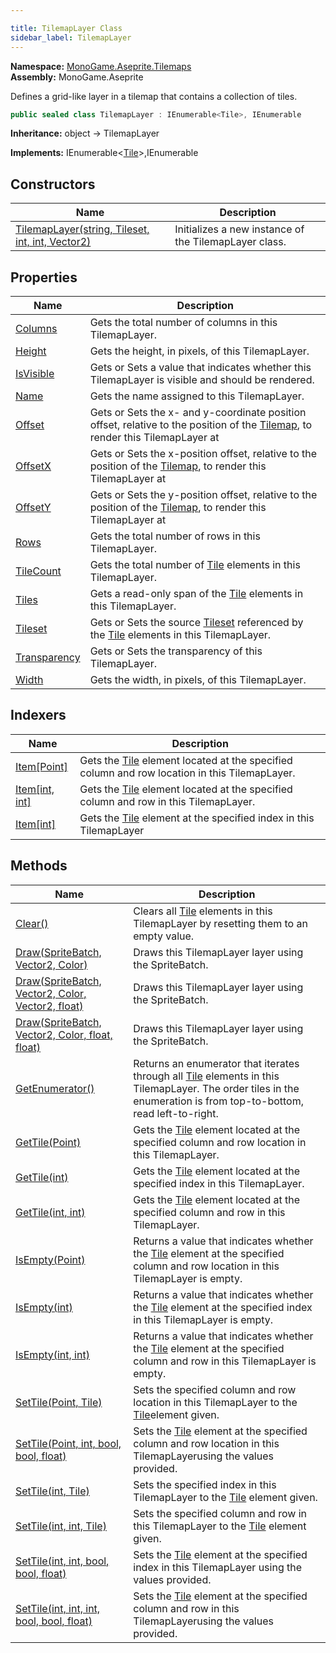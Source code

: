 ```yaml
---

title: TilemapLayer Class
sidebar_label: TilemapLayer
---
```

**Namespace:** [MonoGame.Aseprite.Tilemaps](../)  
**Assembly:** MonoGame.Aseprite

Defines a grid\-like layer in a tilemap that contains a collection of tiles.

```csharp
public sealed class TilemapLayer : IEnumerable<Tile>, IEnumerable
```

**Inheritance:** object → TilemapLayer

**Implements:** IEnumerable\<[Tile](../Tile/)\>,IEnumerable

## Constructors

| Name                                                                      | Description                                           |
| ------------------------------------------------------------------------- | ----------------------------------------------------- |
| [TilemapLayer(string, Tileset, int, int, Vector2)](constructors/) | Initializes a new instance of the TilemapLayer class. |

## Properties

| Name                                       | Description                                                                                                                                             |
| ------------------------------------------ | ------------------------------------------------------------------------------------------------------------------------------------------------------- |
| [Columns](Properties/Columns)           | Gets the total number of columns in this TilemapLayer.                                                                                                  |
| [Height](Properties/Height)             | Gets the height, in pixels, of this TilemapLayer.                                                                                                       |
| [IsVisible](Properties/IsVisible)       | Gets or Sets a value that indicates whether this TilemapLayer is visible and should be  rendered.                                                       |
| [Name](Properties/Name)                 | Gets the name assigned to this  TilemapLayer.                                                                                                           |
| [Offset](Properties/Offset)             | Gets or Sets the x\- and y\-coordinate position offset, relative to the position of the [Tilemap](../Tilemap/), to render this TilemapLayer at  |
| [OffsetX](Properties/OffsetX)           | Gets or Sets the x\-position offset, relative to the position of the [Tilemap](../Tilemap/), to render this TilemapLayer at                     |
| [OffsetY](Properties/OffsetY)           | Gets or Sets the y\-position offset, relative to the position of the [Tilemap](../Tilemap/), to render this TilemapLayer at                     |
| [Rows](Properties/Rows)                 | Gets the total number of rows in this TilemapLayer.                                                                                                     |
| [TileCount](Properties/TileCount)       | Gets the total number of [Tile](../Tile/) elements in this TilemapLayer.                                                                        |
| [Tiles](Properties/Tiles)               | Gets a read\-only span of the [Tile](../Tile/) elements in this TilemapLayer.                                                                   |
| [Tileset](Properties/Tileset)           | Gets or Sets the source [Tileset](Properties/Tileset) referenced by the [Tile](../Tile/) elements in this TilemapLayer.                      |
| [Transparency](Properties/Transparency) | Gets or Sets the transparency of this TilemapLayer.                                                                                                     |
| [Width](Properties/Width)               | Gets the width, in pixels, of this TilemapLayer.                                                                                                        |

## Indexers

| Name                                             | Description                                                                                                      |
| ------------------------------------------------ | ---------------------------------------------------------------------------------------------------------------- |
| [Item\[Point\]](Indexers/Item#itempoint)      | Gets the [Tile](../Tile/) element located at the specified column and row location in this TilemapLayer. |
| [Item\[int, int\]](Indexers/Item#itemint-int) | Gets the [Tile](../Tile/) element located at the specified column and row in this TilemapLayer.          |
| [Item\[int\]](Indexers/Item#itemint)          | Gets the [Tile](../Tile/) element at the specified index in this TilemapLayer                            |

## Methods

| Name                                                                                                             | Description                                                                                                                                                                                |
| ---------------------------------------------------------------------------------------------------------------- | ------------------------------------------------------------------------------------------------------------------------------------------------------------------------------------------ |
| [Clear()](Methods/Clear)                                                                                      | Clears all [Tile](../Tile/) elements in this TilemapLayer by resetting them to an empty  value.                                                                                    |
| [Draw(SpriteBatch, Vector2, Color)](Methods/Draw#drawspritebatch-vector2-color)                               | Draws this TilemapLayer layer using the SpriteBatch.                                                                                                                                       |
| [Draw(SpriteBatch, Vector2, Color, Vector2, float)](Methods/Draw#drawspritebatch-vector2-color-vector2-float) | Draws this TilemapLayer layer using the SpriteBatch.                                                                                                                                       |
| [Draw(SpriteBatch, Vector2, Color, float, float)](Methods/Draw#drawspritebatch-vector2-color-float-float)     | Draws this TilemapLayer layer using the SpriteBatch.                                                                                                                                       |
| [GetEnumerator()](Methods/GetEnumerator)                                                                      | Returns an enumerator that iterates through all [Tile](../Tile/) elements in this TilemapLayer.  The order tiles in the enumeration is from top\-to\-bottom, read left\-to\-right. |
| [GetTile(Point)](Methods/GetTile#gettilepoint)                                                                | Gets the [Tile](../Tile/) element located at the specified column and row location in this TilemapLayer.                                                                           |
| [GetTile(int)](Methods/GetTile#gettileint)                                                                    | Gets the [Tile](../Tile/) element located at the specified index in this TilemapLayer.                                                                                             |
| [GetTile(int, int)](Methods/GetTile#gettileint-int)                                                           | Gets the [Tile](../Tile/) element located at the specified column and row in this TilemapLayer.                                                                                    |
| [IsEmpty(Point)](Methods/IsEmpty#isemptypoint)                                                                | Returns a value that indicates whether the [Tile](../Tile/) element at the specified column and row  location in  this TilemapLayer is empty.                                      |
| [IsEmpty(int)](Methods/IsEmpty#isemptyint)                                                                    | Returns a value that indicates whether the [Tile](../Tile/) element at the specified index in this TilemapLayer  is empty.                                                         |
| [IsEmpty(int, int)](Methods/IsEmpty#isemptyint-int)                                                           | Returns a value that indicates whether the [Tile](../Tile/) element at the specified column and row in  this TilemapLayer is empty.                                                |
| [SetTile(Point, Tile)](Methods/SetTile#settilepoint-tile)                                                     | Sets the specified column and row location in this TilemapLayer to the [Tile](../Tile/)element given.                                                                              |
| [SetTile(Point, int, bool, bool, float)](Methods/SetTile#settilepoint-int-bool-bool-float)                    | Sets the [Tile](../Tile/) element at the specified column and row location in this TilemapLayerusing the values provided.                                                          |
| [SetTile(int, Tile)](Methods/SetTile#settileint-tile)                                                         | Sets the specified index in this TilemapLayer to the [Tile](../Tile/) element given.                                                                                               |
| [SetTile(int, int, Tile)](Methods/SetTile#settileint-int-tile)                                                | Sets the specified column and row in this TilemapLayer to the [Tile](../Tile/) element  given.                                                                                     |
| [SetTile(int, int, bool, bool, float)](Methods/SetTile#settileint-int-bool-bool-float)                        | Sets the [Tile](../Tile/) element at the specified index in this TilemapLayer using the  values provided.                                                                          |
| [SetTile(int, int, int, bool, bool, float)](Methods/SetTile#settileint-int-int-bool-bool-float)               | Sets the [Tile](../Tile/) element at the specified column and row in this TilemapLayerusing the values provided.                                                                   |


